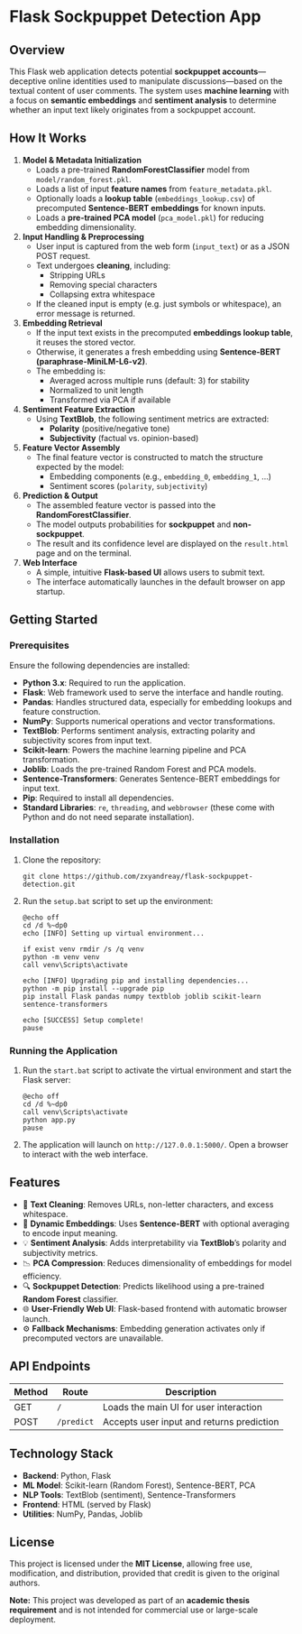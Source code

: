 # Flask Sockpuppet Detection App

## Overview

This Flask web application detects potential **sockpuppet accounts**—deceptive online identities used to manipulate discussions—based on the textual content of user comments. The system uses **machine learning** with a focus on **semantic embeddings** and **sentiment analysis** to determine whether an input text likely originates from a sockpuppet account.

## How It Works

1. **Model & Metadata Initialization**
   - Loads a pre-trained **RandomForestClassifier** model from `model/random_forest.pkl`.
   - Loads a list of input **feature names** from `feature_metadata.pkl`.
   - Optionally loads a **lookup table** (`embeddings_lookup.csv`) of precomputed **Sentence-BERT embeddings** for known inputs.
   - Loads a **pre-trained PCA model** (`pca_model.pkl`) for reducing embedding dimensionality.
2. **Input Handling & Preprocessing**
   - User input is captured from the web form (`input_text`) or as a JSON POST request.
   - Text undergoes **cleaning**, including:
     - Stripping URLs
     - Removing special characters
     - Collapsing extra whitespace
   - If the cleaned input is empty (e.g. just symbols or whitespace), an error message is returned.
3. **Embedding Retrieval**
   - If the input text exists in the precomputed **embeddings lookup table**, it reuses the stored vector.
   - Otherwise, it generates a fresh embedding using **Sentence-BERT (paraphrase-MiniLM-L6-v2)**.
   - The embedding is:
     - Averaged across multiple runs (default: 3) for stability
     - Normalized to unit length
     - Transformed via PCA if available
4. **Sentiment Feature Extraction**
   - Using **TextBlob**, the following sentiment metrics are extracted:
     - **Polarity** (positive/negative tone)
     - **Subjectivity** (factual vs. opinion-based)
5. **Feature Vector Assembly**
   - The final feature vector is constructed to match the structure expected by the model:
     - Embedding components (e.g., `embedding_0`, `embedding_1`, ...)
     - Sentiment scores (`polarity`, `subjectivity`)
6. **Prediction & Output**
   - The assembled feature vector is passed into the **RandomForestClassifier**.
   - The model outputs probabilities for **sockpuppet** and **non-sockpuppet**.
   - The result and its confidence level are displayed on the `result.html` page and on the terminal.
7. **Web Interface**
   - A simple, intuitive **Flask-based UI** allows users to submit text.
   - The interface automatically launches in the default browser on app startup.

## Getting Started

### Prerequisites

Ensure the following dependencies are installed:

- **Python 3.x**: Required to run the application.
- **Flask**: Web framework used to serve the interface and handle routing.
- **Pandas**: Handles structured data, especially for embedding lookups and feature construction.
- **NumPy**: Supports numerical operations and vector transformations.
- **TextBlob**: Performs sentiment analysis, extracting polarity and subjectivity scores from input text.
- **Scikit-learn**: Powers the machine learning pipeline and PCA transformation.
- **Joblib**: Loads the pre-trained Random Forest and PCA models.
- **Sentence-Transformers**: Generates Sentence-BERT embeddings for input text.
- **Pip**: Required to install all dependencies.
- **Standard Libraries**: `re`, `threading`, and `webbrowser` (these come with Python and do not need separate installation).

### Installation

1. Clone the repository:

   ```
   git clone https://github.com/zxyandreay/flask-sockpuppet-detection.git
   ```
   
2. Run the `setup.bat` script to set up the environment:

   ```
   @echo off
   cd /d %~dp0
   echo [INFO] Setting up virtual environment...
   
   if exist venv rmdir /s /q venv
   python -m venv venv
   call venv\Scripts\activate
   
   echo [INFO] Upgrading pip and installing dependencies...
   python -m pip install --upgrade pip
   pip install Flask pandas numpy textblob joblib scikit-learn sentence-transformers
   
   echo [SUCCESS] Setup complete!
   pause
   ```

### Running the Application

1. Run the `start.bat` script to activate the virtual environment and start the Flask server:

   ```
   @echo off
   cd /d %~dp0
   call venv\Scripts\activate
   python app.py
   pause
   ```

2. The application will launch on `http://127.0.0.1:5000/`. Open a browser to interact with the web interface.

## Features

- 🧼 **Text Cleaning**: Removes URLs, non-letter characters, and excess whitespace.
- 🧠 **Dynamic Embeddings**: Uses **Sentence-BERT** with optional averaging to encode input meaning.
- 💡 **Sentiment Analysis**: Adds interpretability via **TextBlob**’s polarity and subjectivity metrics.
- 📉 **PCA Compression**: Reduces dimensionality of embeddings for model efficiency.
- 🔍 **Sockpuppet Detection**: Predicts likelihood using a pre-trained **Random Forest** classifier.
- 🌐 **User-Friendly Web UI**: Flask-based frontend with automatic browser launch.
- ⚙️ **Fallback Mechanisms**: Embedding generation activates only if precomputed vectors are unavailable.

## API Endpoints

| Method | Route      | Description                               |
| ------ | ---------- | ----------------------------------------- |
| GET    | `/`        | Loads the main UI for user interaction    |
| POST   | `/predict` | Accepts user input and returns prediction |

## Technology Stack

- **Backend**: Python, Flask
- **ML Model**: Scikit-learn (Random Forest), Sentence-BERT, PCA
- **NLP Tools**: TextBlob (sentiment), Sentence-Transformers
- **Frontend**: HTML (served by Flask)
- **Utilities**: NumPy, Pandas, Joblib

## License

This project is licensed under the **MIT License**, allowing free use, modification, and distribution, provided that credit is given to the original authors.

**Note:** This project was developed as part of an **academic thesis requirement** and is not intended for commercial use or large-scale deployment.